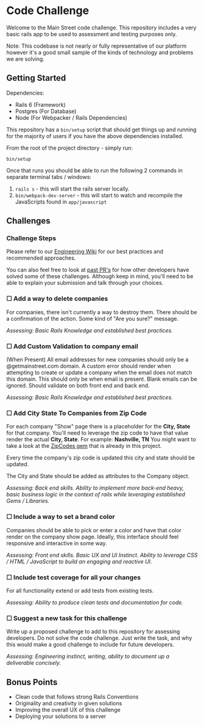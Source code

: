 # Code Challenge

Welcome to the Main Street code challenge. This repository includes a very basic rails app to be used to assessment and testing purposes only.

Note: This codebase is not nearly or fully representative of our platform however it's a good small sample of the kinds of technology and problems we are solving.

## Getting Started

Dependencies:

- Rails 6 (Framework)
- Postgres (For Database)
- Node (For Webpacker / Rails Dependencies)

This repository has a `bin/setup` script that should get things up and running for the majority of users if you have the above dependencies installed.

From the root of the project directory - simply run:

`bin/setup`

Once that runs you should be able to run the following 2 commands in separate terminal tabs / windows:

1.  `rails s` - this will start the rails server locally.
2.  `bin/webpack-dev-server` - this will start to watch and recompile the JavaScripts found in `app/javascript`

## Challenges

### **Challenge Steps**

Please refer to our [Engineering Wiki](https://www.notion.so/getmainstreet/Engineering-Wiki-92df623daaeb4022892d331feb20aadf) for our best practices and recommended approaches.

You can also feel free to look at [past PR's](https://github.com/main-street/code-challenge/pulls) for how other developers have solved some of these challenges. Although keep in mind, you'll need to be able to explain your submission and talk through your choices.

### **☐ Add a way to delete companies**

For companies, there isn't currently a way to destroy them. There should be a confirmation of the action. Some kind of "Are you sure?" message.

_Assessing: Basic Rails Knowledge and established best practices._

### **☐ Add Custom Validation to company email**

(When Present) All email addresses for new companies should only be a @getmainstreet.com domain. A custom error should render when attempting to create or update a company when the email does not match this domain. This should only be when email is present. Blank emails can be ignored. Should validate on both front end and back end.

_Assessing: Basic Rails Knowledge and established best practices._

### **☐ Add City State To Companies from Zip Code**

For each company "Show" page there is a placeholder for the **City, State** for that company. You'll need to leverage the zip code to have that value render the actual **City, State**. For example: **Nashville, TN** You might want to take a look at the [ZipCodes gem](https://github.com/monterail/zip-codes) that is already in this project.

Every time the company's zip code is updated this city and state should be updated.

The City and State should be added as attributes to the Company object.

_Assessing: Back end skills. Ability to implement more back-end heavy, basic business logic in the context of rails while leveraging established Gems / Libraries._

### **☐ Include a way to set a brand color**

Companies should be able to pick or enter a color and have that color render on the company show page. Ideally, this interface should feel responsive and interactive in some way.

_Assessing: Front end skills. Basic UX and UI Instinct. Ability to leverage CSS / HTML / JavaScript to build an engaging and reactive UI._

### **☐ Include test coverage for all your changes**

For all functionality extend or add tests from existing tests.

_Assessing: Ability to produce clean tests and documentation for code._

### **☐ Suggest a new task for this challenge**

Write up a proposed challenge to add to this repository for assessing developers. Do not solve the code challenge. Just write the task, and why this would make a good challenge to include for future developers.

_Assessing: Engineering instinct, writing, ability to document up a deliverable concisely._

## Bonus Points

- Clean code that follows strong Rails Conventions
- Originality and creativity in given solutions
- Improving the overall UX of this challenge
- Deploying your solutions to a server
